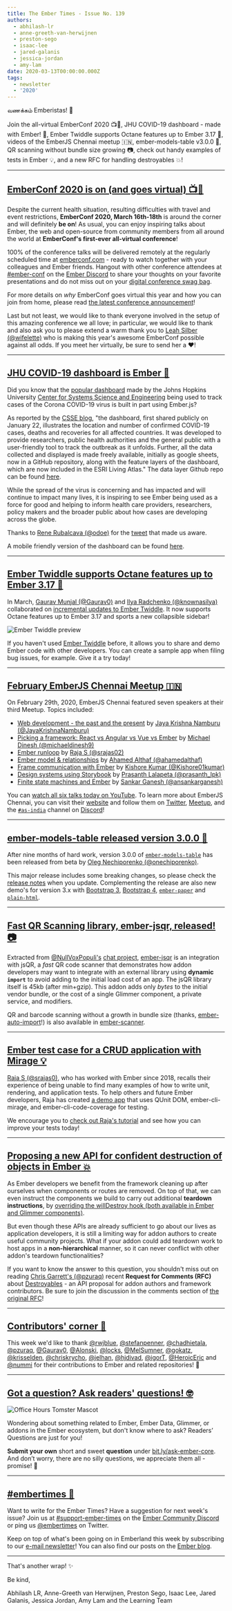 ```yaml
---
title: The Ember Times - Issue No. 139
authors:
  - abhilash-lr
  - anne-greeth-van-herwijnen
  - preston-sego
  - isaac-lee
  - jared-galanis
  - jessica-jordan
  - amy-lam
date: 2020-03-13T00:00:00.000Z
tags:
  - newsletter
  - '2020'
---
```



வணக்கம் Emberistas! 🐹

Join the all-virtual EmberConf 2020 📺🎉,
JHU COVID-19 dashboard - made with Ember! 🐹,
Ember Twiddle supports Octane features up to Ember 3.17 💖,
videos of the EmberJS Chennai meetup 🇮🇳,
ember-models-table v3.0.0 🌟,
QR scanning without bundle size growing 📷,
check out handy examples of tests in Ember 💡, and
a new RFC for handling destroyables 💥!

<!-- READMORE -->

---

## [EmberConf 2020 is on (and goes virtual) 📺🎉](https://emberconf.com/#/emberconf-update-march-12)

Despite the current health situation, resulting difficulties with travel and event restrictions, **EmberConf 2020, March 16th-18th** is around the corner and will definitely **be on**! As usual, you can enjoy inspiring talks about Ember, the web and open-source from community members from all around the world at **EmberConf's first-ever all-virtual conference**!

100% of the conference talks will be delivered remotely at the regularly scheduled time at [emberconf.com](https://emberconf.com/) - ready to watch together with your colleagues and Ember friends. Hangout with other conference attendees at [#ember-conf](https://discordapp.com/channels/480462759797063690/480502413917421570) on the [Ember Discord](https://discordapp.com/invite/emberjs) to share your thoughts on your favorite presentations and do not miss out on your [digital conference swag bag](https://emberconf.com/#/streamer-swag).

For more details on <span style="font-style: italic;">why</span> EmberConf goes virtual this year and how you can join from home, please read [the latest conference announcement](https://emberconf.com/#/emberconf-update-march-12)!

Last but not least, we would like to thank everyone involved in the setup of this amazing conference we all love; in particular, we would like to thank and also ask you to please extend a warm thank you to [Leah Silber (@wifelette)](https://github.com/wifelette) who is making this year's awesome EmberConf possible against all odds. If you meet her virtually, be sure to send her a ❤️!

---

## [JHU COVID-19 dashboard is Ember 🐹](https://www.arcgis.com/apps/opsdashboard/index.html#/bda7594740fd40299423467b48e9ecf6)

Did you know that the [popular dashboard](https://www.arcgis.com/apps/opsdashboard/index.html#/bda7594740fd40299423467b48e9ecf6) made by the Johns Hopkins University [Center for Systems Science and Engineering](https://systems.jhu.edu/) being used to track cases of the Corona COVID-19 virus is built in part using Ember.js?

As reported by the [CSSE blog](https://systems.jhu.edu/research/public-health/ncov/), "the dashboard, first shared publicly on January 22, illustrates the location and number of confirmed COVID-19 cases, deaths and recoveries for all affected countries. It was developed to provide researchers, public health authorities and the general public with a user-friendly tool to track the outbreak as it unfolds. Further, all the data collected and displayed is made freely available, initially as google sheets, now in a GitHub repository, along with the feature layers of the dashboard, which are now included in the ESRI Living Atlas." The data layer Github repo can be found [here](https://github.com/CSSEGISandData/COVID-19).

While the spread of the virus is concerning and has impacted and will continue to impact many lives, it is inspiring to see Ember being used as a force for good and helping to inform health care providers, researchers, policy makers and the broader public about how cases are developing across the globe.

Thanks to [Rene Rubalcava (@odoe)](https://github.com/odoe) for the [tweet](https://twitter.com/odoenet/status/1233439467421065216) that made us aware.

A mobile friendly version of the dashboard can be found [here](https://www.arcgis.com/apps/opsdashboard/index.html#/85320e2ea5424dfaaa75ae62e5c06e61).

---

## [Ember Twiddle supports Octane features up to Ember 3.17 💖](https://ember-twiddle.com/)

In March, [Gaurav Munjal (@Gaurav0)](https://github.com/Gaurav0) and [Ilya Radchenko (@knownasilya)](https://github.com/knownasilya) collaborated on [incremental updates to Ember Twiddle](https://github.com/ember-cli/ember-twiddle/releases/tag/v0.17.0-4). It now supports Octane features up to Ember 3.17 and sports a new collapsible sidebar!

<img src="/images/blog/2020-03-13/ember_twiddle_preview.gif" alt="Ember Twiddle preview">

If you haven't used [Ember Twiddle](https://ember-twiddle.com/) before, it allows you to share and demo Ember code with other developers. You can create a sample app when filing bug issues, for example. Give it a try today!

---

## [February EmberJS Chennai Meetup 🇮🇳](https://www.youtube.com/playlist?list=PLh_rF0Qob_sxjhg9qPTlXn-6EZzmmTHoc)

On February 29th, 2020, EmberJS Chennai featured seven speakers at their third Meetup. Topics included:

- [Web development - the past and the present](https://slides.com/jayakrishnanamburu/web-dev#/) by [Jaya Krishna Namburu (@JayaKrishnaNamburu)](https://github.com/JayaKrishnaNamburu)
- [Picking a framework: React vs Angular vs Vue vs Ember](https://youtu.be/DT75xo7VXn4) by [Michael Dinesh (@michaeldinesh9)](https://twitter.com/michaeldinesh9)
- [Ember runloop](https://youtu.be/CU1ffqXtoR0) by [Raja S (@srajas02)](https://twitter.com/srajas02)
- [Ember model & relationships](https://youtu.be/__yX29lr6og) by [Ahamed Althaf (@ahamedalthaf)](https://github.com/ahamedalthaf)
- [Frame communication with Ember](https://youtu.be/OYePMoIajQI) by [Kishore Kumar (@Kishore01kumar)](https://twitter.com/Kishore01kumar)
- [Design systems using Storybook](https://youtu.be/vOhpdSP4Nr0) by [Prasanth Lalapeta (@prasanth_lpk)](https://twitter.com/prasanth_lpk)
- [Finite state machines and Ember](https://youtu.be/0lFNUybdWJs) by [Sankar Ganesh (@ansankarganesh)](https://twitter.com/ansankarganesh)

You can [watch all six talks today on YouTube](https://www.youtube.com/playlist?list=PLh_rF0Qob_sxjhg9qPTlXn-6EZzmmTHoc). To learn more about EmberJS Chennai, you can visit their [website](https://chennaiemberjs.in/) and follow them on [Twitter](https://twitter.com/EmberChennai), [Meetup](https://www.meetup.com/EmberJS-Chennai/), and the [`#as-india`](https://discordapp.com/channels/480462759797063690/562648585980739616) channel on [Discord](https://discordapp.com/invite/zT3asNS)!

---

## [ember-models-table released version 3.0.0 🌟](https://twitter.com/oonechiporenko/status/1235571293530902531)

After nine months of hard work, version 3.0.0 of [`ember-models-table`](https://github.com/onechiporenko/ember-models-table) has been released from beta by [Oleg Nechiporenko (@onechiporenko)](https://github.com/onechiporenko).

This major release includes some breaking changes, so please check the [release notes](https://github.com/onechiporenko/ember-models-table/releases/tag/v3.0.0) when you update. Complementing the release are also new demo's for version 3.x with [Bootstrap 3](http://onechiporenko.github.io/ember-models-table/v.3/bs3/#/examples), [Bootstrap 4](http://onechiporenko.github.io/ember-models-table/v.3/bs4/#/examples), [`ember-paper`](http://onechiporenko.github.io/ember-models-table/v.3/paper/#/examples) and [`plain-html`](http://onechiporenko.github.io/ember-models-table/v.3/plain-html/#/examples).

---

## [Fast QR Scanning library, ember-jsqr, released! 📷](https://nullvoxpopuli.github.io/ember-jsqr/)

Extracted from [@NullVoxPopuli's](https://twitter.com/nullvoxpopuli) [chat project](https://emberclear.io/),
[ember-jsqr](https://nullvoxpopuli.github.io/ember-jsqr/) is an integration with jsQR, a <span style="font-style: italic;">fast</span> QR code scanner that demonstrates how addon
developers may want to integrate with an external library using **dynamic `import`** to avoid adding to the
initial load cost of an app. The jsQR library itself is 45kb (after min+gzip). This addon adds only <span style="font-style: italic;">bytes</span>
to the initial vendor bundle, or the cost of a single Glimmer component, a private service, and modifiers.

QR and barcode scanning without a growth in bundle size (thanks, [ember-auto-import](https://github.com/ef4/ember-auto-import)!) is also available in [ember-scanner](https://github.com/evocount/ember-scanner).

---

## [Ember test case for a CRUD application with Mirage 💡](https://medium.com/@srajas02/ember-test-case-for-a-crud-application-with-mirage-d6d9836bfee2)

[Raja S (@srajas0)](https://github.com/srajas0), who has worked with Ember since 2018, recalls their experience of being unable to find many examples of how to write unit, rendering, and application tests. To help others and future Ember developers, Raja has created [a demo app](https://github.com/srajas0/ember-test-cases) that uses QUnit DOM, ember-cli-mirage, and ember-cli-code-coverage for testing.

We encourage you to [check out Raja's tutorial](https://medium.com/@srajas02/ember-test-case-for-a-crud-application-with-mirage-d6d9836bfee2) and see how you can improve your tests today!

---

## [Proposing a new API for confident destruction of objects in Ember 💥](https://github.com/emberjs/rfcs/pull/580)

As Ember developers we benefit from the framework cleaning up after ourselves when components or routes are removed. On top of that, we can even instruct the components we build to carry out additional **teardown instructions**, by [overriding the willDestroy hook (both available in Ember and Glimmer components)](https://api.emberjs.com/ember/3.17/classes/Component/methods/willDestroy?anchor=willDestroy).

<!--alex ignore host-hostess-->
But even though these APIs are already sufficient to go about our lives as application developers, it is still a limiting way for addon authors to create useful community projects. What if your addon could add teardown work to host apps in a **non-hierarchical** manner, so it can never conflict with other addon's teardown functionalities?

If you want to know the answer to this question, you shouldn't miss out on reading [Chris Garrett's (@pzuraq)](https://github.com/pzuraq) recent **Request for Comments (RFC)** about [Destroyables](https://github.com/emberjs/rfcs/blob/destroyables/text/0580-destroyables.md) - an API proposal for addon authors and framework contributors. Be sure to join the discussion in the comments section of [the original RFC](https://github.com/emberjs/rfcs/pull/580)!

---

## [Contributors' corner 👏](https://guides.emberjs.com/release/contributing/repositories/)

<p>This week we'd like to thank <a href="https://github.com/rwjblue" target="gh-user">@rwjblue</a>, <a href="https://github.com/stefanpenner" target="gh-user">@stefanpenner</a>, <a href="https://github.com/chadhietala" target="gh-user">@chadhietala</a>, <a href="https://github.com/pzuraq" target="gh-user">@pzuraq</a>, <a href="https://github.com/Gaurav0" target="gh-user">@Gaurav0</a>, <a href="https://github.com/Alonski" target="gh-user">@Alonski</a>, <a href="https://github.com/locks" target="gh-user">@locks</a>, <a href="https://github.com/MelSumner" target="gh-user">@MelSumner</a>, <a href="https://github.com/gokatz" target="gh-user">@gokatz</a>, <a href="https://github.com/krisselden" target="gh-user">@krisselden</a>, <a href="https://github.com/chriskrycho" target="gh-user">@chriskrycho</a>, <a href="https://github.com/jelhan" target="gh-user">@jelhan</a>, <a href="https://github.com/hjdivad" target="gh-user">@hjdivad</a>, <a href="https://github.com/igorT" target="gh-user">@igorT</a>, <a href="https://github.com/HeroicEric" target="gh-user">@HeroicEric</a> and <a href="https://github.com/nummi" target="gh-user">@nummi</a>  for their contributions to Ember and related repositories! 💖</p>

---

## [Got a question? Ask readers' questions! 🤓](https://docs.google.com/forms/d/e/1FAIpQLScqu7Lw_9cIkRtAiXKitgkAo4xX_pV1pdCfMJgIr6Py1V-9Og/viewform)

<div class="blog-row">
  <img class="float-right small transparent padded" alt="Office Hours Tomster Mascot" title="Readers' Questions" src="/images/tomsters/officehours.png" />

  <p>Wondering about something related to Ember, Ember Data, Glimmer, or addons in the Ember ecosystem, but don't know where to ask? Readers’ Questions are just for you!</p>

  <p><strong>Submit your own</strong> short and sweet <strong>question</strong> under <a href="https://bit.ly/ask-ember-core" target="rq">bit.ly/ask-ember-core</a>. And don’t worry, there are no silly questions, we appreciate them all - promise! 🤞</p>
</div>

---

## [#embertimes 📰](https://blog.emberjs.com/tags/newsletter.html)

Want to write for the Ember Times? Have a suggestion for next week's issue? Join us at [#support-ember-times](https://discordapp.com/channels/480462759797063690/485450546887786506) on the [Ember Community Discord](https://discordapp.com/invite/zT3asNS) or ping us [@embertimes](https://twitter.com/embertimes) on Twitter.

Keep on top of what's been going on in Emberland this week by subscribing to our [e-mail newsletter](https://the-emberjs-times.ongoodbits.com/)! You can also find our posts on the [Ember blog](https://emberjs.com/blog/tags/newsletter.html).

---

That's another wrap! ✨

Be kind,

Abhilash LR, Anne-Greeth van Herwijnen, Preston Sego, Isaac Lee, Jared Galanis, Jessica Jordan, Amy Lam and the Learning Team
